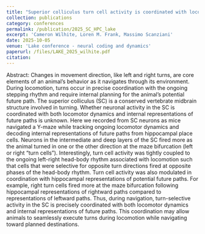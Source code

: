 ```yaml
---
title: "Superior colliculus turn cell activity is coordinated with locomotor dynamics and hippocampal representations of future paths"
collection: publications
category: conferences
permalink: /publication/2025_SC_HPC_lake
excerpt: 'Cameron Wilhite, Loren M. Frank, Massimo Scanziani'
date: 2025-10-05
venue: 'Lake conference - neural coding and dynamics'
paperurl: /files/LAKE_2025_wilhite.pdf
citation: 
---
```


Abstract: Changes in movement direction, like left and right turns, are core elements of an animal’s behavior as it navigates through its environment. During locomotion, turns occur in precise coordination with the ongoing stepping rhythm and require internal planning for the animal’s potential future path. The superior colliculus (SC) is a conserved vertebrate midbrain structure involved in turning. Whether neuronal activity in the SC is coordinated with both locomotor dynamics and internal representations of future paths is unknown. Here we recorded from SC neurons as mice navigated a Y-maze while tracking ongoing locomotor dynamics and decoding internal representations of future paths from hippocampal place cells. Neurons in the intermediate and deep layers of the SC fired more as the animal turned in one or the other direction at the maze bifurcation (left or right “turn cells”). Interestingly, turn cell activity was tightly coupled to the ongoing left-right head-body rhythm associated with locomotion such that cells that were selective for opposite turn directions fired at opposite phases of the head-body rhythm. Turn cell activity was also modulated in coordination with hippocampal representations of potential future paths. For example, right turn cells fired more at the maze bifurcation following hippocampal representations of rightward paths compared to representations of leftward paths. Thus, during navigation, turn-selective activity in the SC is precisely coordinated with both locomotor dynamics and internal representations of future paths. This coordination may allow animals to seamlessly execute turns during locomotion while navigating toward planned destinations.
